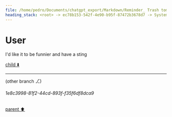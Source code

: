 ```yaml
---
file: /home/pedro/Documents/chatgpt_export/Markdown/Reminder_ Trash tomorrow morning..md
heading_stack: <root> -> ec78b153-542f-4e90-b95f-87472b3678d7 -> System -> d8d6c98d-4bf7-4a0b-a138-e7cb1fcbd335 -> System -> aaa24cce-d4b5-4c55-874e-abd3d6348e2e -> User -> 3993d3bb-db35-4442-b6ca-f26ee621e7a6 -> Assistant -> aaa2546a-9449-4c92-b0ac-aaadb1b356aa -> User -> 77dc65d3-6f08-4b19-8ce3-2c25470a598f -> Assistant -> aaa2f891-0f6c-4f95-816d-3bd8acab35f6 -> User
---
```

# User

I'd like it to be funnier and have a sting

[child ⬇️](#1e8c3998-81f2-44cd-893f-f35f6df8dca9)

---

(other branch ⎇)
###### 1e8c3998-81f2-44cd-893f-f35f6df8dca9
[parent ⬆️](#aaa2f891-0f6c-4f95-816d-3bd8acab35f6)
